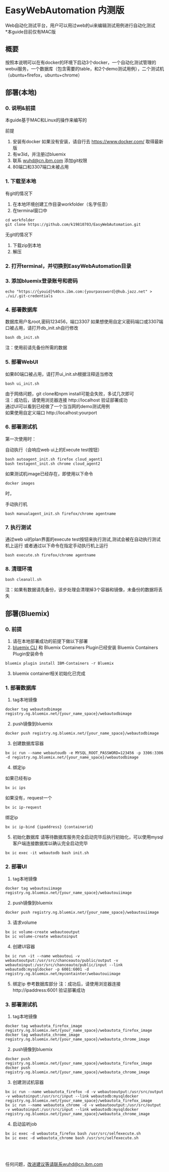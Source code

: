 # EasyWebAutomation 内测版
Web自动化测试平台，用户可以用过web的ui来编辑测试用例进行自动化测试
<br>*本guide目前仅有MAC版

## 概要
按照本说明可以在有docker的环境下启动3个docker，一个自动化测试管理的webui服务，一个数据库（包含需要的table，和2个demo测试用例），二个测试机（ubuntu+firefox，ubuntu+chrome）


## 部署(本地)

### 0.  说明&前提
本guide基于MAC和Linux的操作来编写的

前提
1.  安装有docker
如果没有安装，请自行去 https://www.docker.com/ 取得最新版
2.  有w3id，并注册过bluemix
3.  联系 wuhd@cn.ibm.com 添加git权限
4.  80端口和3307端口未被占用

### 1.  下载至本地
有git的情况下
1.  在本地环境创建工作目录workfolder（名字任意）
2.  在terminal窗口中
<pre><code>cd workfolder
git clone https://github.com/k19810703/EasyWebAutomation.git
</code></pre>

无git的情况下
1.  下载zip到本地
2.  解压

### 2.  打开terminal，并切换到EasyWebAutomation目录

### 3. 添加bluemix登录账号和密码
<pre><code>echo "https://{youid}%40cn.ibm.com:{yourpassword}@hub.jazz.net" > ./ui/.git-credentials
</code></pre>

### 4.  部署数据库

数据库用户名root,密码123456，端口3307
如果想使用自定义密码端口或3307端口被占用，请打开db_init.sh自行修改
<pre><code>bash db_init.sh
</code></pre>
注：使用前请先备份所需的数据

### 5.  部署WebUI
如果80端口被占用，请打开ui_init.sh根据注释适当修改
<pre><code>bash ui_init.sh
</code></pre>
由于网络问题，git clone和npm install可能会失败，多试几次即可
<Br>注：成功后，请使用浏览器连接 http://localhost 验证部署成功<br>
通过UI可以看到已经做了一个当当网的demo测试用例<br>
如果使用自定义端口 http://localhost:yourport

### 6.  部署测试机

第一次使用时：

自动执行（会响应web ui上的Execute test按钮）
<pre><code>bash autoagent_init.sh firefox cloud_agent1
bash testagent_init.sh chrome cloud_agent2
</code></pre>

如果测试机image已经存在，即使用以下命令
<pre><code>docker images
</code></pre>
时，


手动执行机
<pre><code>bash manualagent_init.sh firefox/chrome agentname
</code></pre>


### 7.  执行测试
通过web ui的plan界面的execute test按钮来执行测试,测试会被在自动执行测试机上运行
或者通过以下命令在指定手动执行机上运行
<pre><code>bash execute.sh firefox/chrome agentname
</code></pre>

### 8.  清理环境
<pre><code>bash cleanall.sh
</code></pre>
注：如果有数据请先备份，该步处理会清理掉3个容器和镜像，未备份的数据将丢失

## 部署(Bluemix)

### 0.  前提
1.  请在本地部署成功的前提下做以下部署
2.  <a href="http://clis.ng.bluemix.net/ui/home.html">bluemix CLI</a> 和 Bluemix Containers Plugin已经安装
Bluemix Containers Plugin安装命令
<pre><code>bluemix plugin install IBM-Containers -r Bluemix</code></pre>
3.  bluemix container相关初始化已完成

### 1.  部署数据库
1.  tag本地镜像
<pre><code>docker tag webautodbimage registry.ng.bluemix.net/{your_name_space}/webautodbimage
</code></pre>

2.  push镜像到bluemix
<pre><code>docker push registry.ng.bluemix.net/{your_name_space}/webautodbimage
</code></pre>

3. 创建数据库容器
<pre><code>bx ic run --name webautoudb -e MYSQL_ROOT_PASSWORD=123456 -p 3306:3306 -d registry.ng.bluemix.net/{your_name_space}/webautodbimage
</code></pre>

4.  绑定ip

如果已经有ip
<pre><code>bx ic ips
</code></pre>

如果没有，request一个
<pre><code>bx ic ip-request
</code></pre>

绑定ip
<pre><code>bx ic ip-bind {ipaddress} {containerid}
</code></pre>

5.  初始化数据库
请等待数据库服务完全启动完毕后执行初始化，可以使用mysql客户端连接数据库以确认完全启动完毕
<pre><code>bx ic exec -it webautodb bash init.sh
</code></pre>


### 2.  部署UI
1.  tag本地镜像
<pre><code>docker tag webautouiimage registry.ng.bluemix.net/{your_name_space}/webautouiimage
</code></pre>

2.  push镜像到bluemix
<pre><code>docker push registry.ng.bluemix.net/{your_name_space}/webautouiimage
</code></pre>

3.  请求volume
<pre><code>bx ic volume-create webautooutput
bx ic volume-create webautoinput
</code></pre>

4. 创建UI容器
<pre><code>bx ic run -it --name webautoui -v webautooutput:/usr/src/chanceauto/public/output -v webautoinput:/usr/src/chanceauto/public/input --link webautodb:mysqldocker -p 6001:6001 -d registry.ng.bluemix.net/mycontainter/webautouiimage
</code></pre>

5.  绑定ip
参考数据库部分
注：成功后，请使用浏览器连接 http://ipaddress:6001 验证部署成功<br>

### 3.  部署测试机
1.  tag本地镜像
<pre><code>docker tag webautota_firefox_image registry.ng.bluemix.net/{your_name_space}/webautota_firefox_image
docker tag webautota_chrome_image registry.ng.bluemix.net/{your_name_space}/webautota_chrome_image
</code></pre>

2.  push镜像到bluemix
<pre><code>docker push registry.ng.bluemix.net/{your_name_space}/webautota_firefox_image
docker push registry.ng.bluemix.net/{your_name_space}/webautota_chrome_image
</code></pre>

3. 创建测试机容器
<pre><code>bx ic run --name webautota_firefox -d -v webautooutput:/usr/src/output -v webautoinput:/usr/src/input --link webautodb:mysqldocker registry.ng.bluemix.net/{your_name_space}/webautota_firefox_image
bx ic run --name webautota_chrome -d -v webautooutput:/usr/src/output -v webautoinput:/usr/src/input --link webautodb:mysqldocker registry.ng.bluemix.net/{your_name_space}/webautota_chrome_image
</code></pre>

4. 启动监听job
<pre><code>bx ic exec -d webautota_firefox bash /usr/src/selfexecute.sh
bx ic exec -d webautota_chrome bash /usr/src/selfexecute.sh
</code></pre>

<br><br><br>任何问题，改进建议等请联系wuhd@cn.ibm.com
